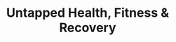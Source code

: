 ---
title: "Untapped Health, Fitness & Recovery"
url: /idaho-falls/untapped-health-fitness-and-recovery/
shop: massage
---